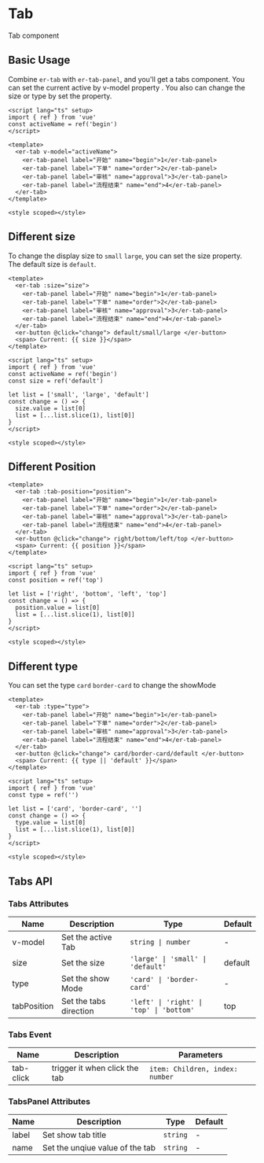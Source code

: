 # Tab

Tab component

## Basic Usage

Combine `er-tab` with `er-tab-panel`, and you'll get a tabs component. You can set the current active by v-model property . You also can change the size or type by
set the property.

```vue preview
<script lang="ts" setup>
import { ref } from 'vue'
const activeName = ref('begin')
</script>

<template>
  <er-tab v-model="activeName">
    <er-tab-panel label="开始" name="begin">1</er-tab-panel>
    <er-tab-panel label="下单" name="order">2</er-tab-panel>
    <er-tab-panel label="审核" name="approval">3</er-tab-panel>
    <er-tab-panel label="流程结束" name="end">4</er-tab-panel>
  </er-tab>
</template>

<style scoped></style>
```

## Different size

To change the display size to `small` `large`, you can set the size property. The default size is `default`.

```vue preview
<template>
  <er-tab :size="size">
    <er-tab-panel label="开始" name="begin">1</er-tab-panel>
    <er-tab-panel label="下单" name="order">2</er-tab-panel>
    <er-tab-panel label="审核" name="approval">3</er-tab-panel>
    <er-tab-panel label="流程结束" name="end">4</er-tab-panel>
  </er-tab>
  <er-button @click="change"> default/small/large </er-button>
  <span> Current: {{ size }}</span>
</template>

<script lang="ts" setup>
import { ref } from 'vue'
const activeName = ref('begin')
const size = ref('default')

let list = ['small', 'large', 'default']
const change = () => {
  size.value = list[0]
  list = [...list.slice(1), list[0]]
}
</script>

<style scoped></style>
```

## Different Position

```vue preview
<template>
  <er-tab :tab-position="position">
    <er-tab-panel label="开始" name="begin">1</er-tab-panel>
    <er-tab-panel label="下单" name="order">2</er-tab-panel>
    <er-tab-panel label="审核" name="approval">3</er-tab-panel>
    <er-tab-panel label="流程结束" name="end">4</er-tab-panel>
  </er-tab>
  <er-button @click="change"> right/bottom/left/top </er-button>
  <span> Current: {{ position }}</span>
</template>

<script lang="ts" setup>
import { ref } from 'vue'
const position = ref('top')

let list = ['right', 'bottom', 'left', 'top']
const change = () => {
  position.value = list[0]
  list = [...list.slice(1), list[0]]
}
</script>

<style scoped></style>
```

## Different type

You can set the type `card` `border-card` to change the showMode

```vue preview
<template>
  <er-tab :type="type">
    <er-tab-panel label="开始" name="begin">1</er-tab-panel>
    <er-tab-panel label="下单" name="order">2</er-tab-panel>
    <er-tab-panel label="审核" name="approval">3</er-tab-panel>
    <er-tab-panel label="流程结束" name="end">4</er-tab-panel>
  </er-tab>
  <er-button @click="change"> card/border-card/default </er-button>
  <span> Current: {{ type || 'default' }}</span>
</template>

<script lang="ts" setup>
import { ref } from 'vue'
const type = ref('')

let list = ['card', 'border-card', '']
const change = () => {
  type.value = list[0]
  list = [...list.slice(1), list[0]]
}
</script>

<style scoped></style>
```

## Tabs API

### Tabs Attributes

| Name        | Description            | Type                                     | Default |
| ----------- | ---------------------- | ---------------------------------------- | ------- |
| v-model     | Set the active Tab     | `string \| number`                       | -       |
| size        | Set the size           | `'large' \| 'small' \| 'default'`        | default |
| type        | Set the show Mode      | `'card' \| 'border-card'`                | -       |
| tabPosition | Set the tabs direction | `'left' \| 'right' \| 'top' \| 'bottom'` | top     |

### Tabs Event

| Name      | Description                   | Parameters                      |
| --------- | ----------------------------- | ------------------------------- |
| tab-click | trigger it when click the tab | `item: Children, index: number` |

### TabsPanel Attributes

| Name  | Description                     | Type     | Default |
| ----- | ------------------------------- | -------- | ------- |
| label | Set show tab title              | `string` | -       |
| name  | Set the unqiue value of the tab | `string` | -       |
